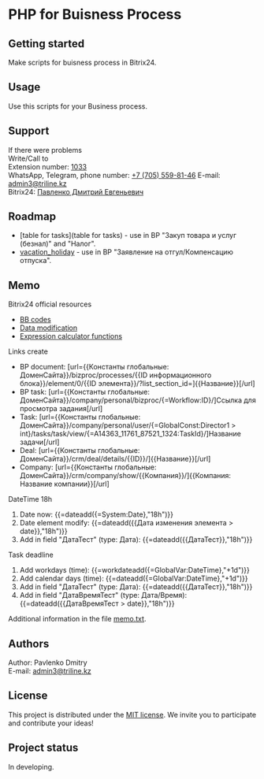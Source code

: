 # PHP for Buisness Process


## Getting started

Make scripts for buisness process in Bitrix24.

## Usage
Use this scripts for your Business process.

## Support
If there were problems   
Write/Call to   
Extension number: [1033](tel:1033)   
WhatsApp, Telegram, phone number: [+7 (705) 559-81-46](tel:+77055598146)
E-mail: [admin3@triline.kz](mailto:admin3@triline.kz)   
Bitrix24:  [Павленко Дмитрий Евгеньевич](https://bitrix.triline.kz/company/personal/user/1194/)

## Roadmap

- [table for tasks](table for tasks) - use in BP "Закуп товара и услуг (безнал)" and "Налог".
- [vacation_holiday](vacation_holiday) - use in BP "Заявление на отгул/Компенсацию отпуска".

## Memo

Bitrix24 official resources
- [BB codes](https://helpdesk.bitrix24.ru/open/6060589/)
- [Data modification](https://dev.1c-bitrix.ru/learning/course/index.php?COURSE_ID=57&LESSON_ID=12407&LESSON_PATH=5442.5446.5059.12407)
- [Expression calculator functions](https://dev.1c-bitrix.ru/learning/course/index.php?COURSE_ID=57&LESSON_ID=4912)

Links create  

- BP document: [url={{Константы глобальные: ДоменСайта}}/bizproc/processes/{{ID информационного блока}}/element/0/{{ID элемента}}/?list_section_id=]{{Название}}[/url]   
- BP task: [url={{Константы глобальные: ДоменСайта}}/company/personal/bizproc/{=Workflow:ID}/]Ссылка для просмотра задания[/url]   
- Task: [url={{Константы глобальные: ДоменСайта}}/company/personal/user/{=GlobalConst:Director1 > int}/tasks/task/view/{=A14363_11761_87521_1324:TaskId}/]Название задачи[/url]   
- Deal: [url={{Константы глобальные: ДоменСайта}}/crm/deal/details/{{ID}}/]{{Название}}[/url]
- Company: [url={{Константы глобальные: ДоменСайта}}/crm/company/show/{{Компания}}/]{{Компания: Название компании}}[/url]   


DateTime 18h   
1. Date now: {{=dateadd({=System:Date},"18h")}}
2. Date element modify: {{=dateadd({{Дата изменения элемента > date}},"18h")}}
3. Add in field "ДатаТест" (type: Дата): {{=dateadd({{ДатаТест}},"18h")}}

Task deadline
1. Add workdays (time): {{=workdateadd({=GlobalVar:DateTime},"+1d")}}
2. Add calendar days (time): {{=dateadd({=GlobalVar:DateTime},"+1d")}}
3. Add in field "ДатаТест" (type: Дата): {{=dateadd({{ДатаТест}},"18h")}}
4. Add in field "ДатаВремяТест" (type: Дата/Время): {{=dateadd({{ДатаВремяТест > date}},"18h")}}


Additional information in the file [memo.txt](memo.txt).

## Authors
Author: Pavlenko Dmitry  
E-mail: [admin3@triline.kz](mailto:admin3@triline.kz)

## License
This project is distributed under the [MIT license](LICENCE). We invite you to participate and contribute your ideas!

## Project status
In developing.
